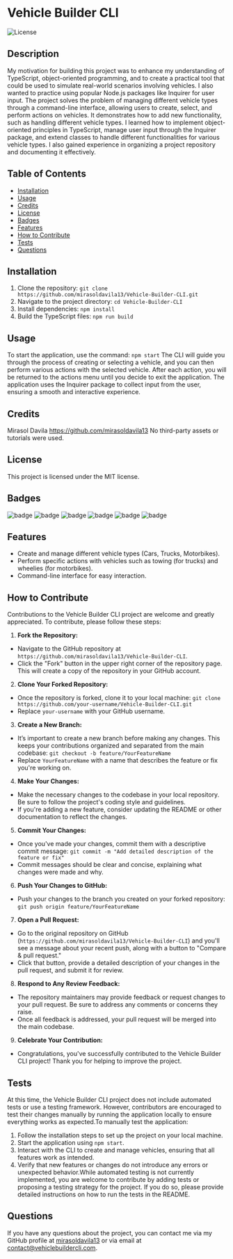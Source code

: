 # Vehicle Builder CLI

![License](https://img.shields.io/badge/License-MIT-blue.svg)

## Description

My motivation for building this project was to enhance my understanding of TypeScript, object-oriented programming, and to create a practical tool that could be used to simulate real-world scenarios involving vehicles. I also wanted to practice using popular Node.js packages like Inquirer for user input. The project solves the problem of managing different vehicle types through a command-line interface, allowing users to create, select, and perform actions on vehicles. It demonstrates how to add new functionality, such as handling different vehicle types. I learned how to implement object-oriented principles in TypeScript, manage user input through the Inquirer package, and extend classes to handle different functionalities for various vehicle types. I also gained experience in organizing a project repository and documenting it effectively.

## Table of Contents

- [Installation](#installation)
- [Usage](#usage)
- [Credits](#credits)
- [License](#license)
- [Badges](#badges)
- [Features](#features)
- [How to Contribute](#how-to-contribute)
- [Tests](#tests)
- [Questions](#questions)

## Installation

1. Clone the repository: `git clone https://github.com/mirasoldavila13/Vehicle-Builder-CLI.git`
2. Navigate to the project directory: `cd Vehicle-Builder-CLI`
3. Install dependencies: `npm install`
4. Build the TypeScript files: `npm run build`

## Usage

To start the application, use the command: `npm start` The CLI will guide you through the process of creating or selecting a vehicle, and you can then perform various actions with the selected vehicle. After each action, you will be returned to the actions menu until you decide to exit the application. The application uses the Inquirer package to collect input from the user, ensuring a smooth and interactive experience.

## Credits

Mirasol Davila https://github.com/mirasoldavila13 No third-party assets or tutorials were used.

## License

This project is licensed under the MIT license.

## Badges

![badge](https://img.shields.io/mirasoldavila13/Vehicle-Builder-CLI)
![badge](https://img.shields.io/github/license/mirasoldavila13/Vehicle-Builder-CLI)
![badge](https://img.shields.io/github/last-commit/mirasoldavila13/Vehicle-Builder-CLI)
![badge](https://img.shields.io/github/languages/top/mirasoldavila13/Vehicle-Builder-CLI)
![badge](https://img.shields.io/github/stars/mirasoldavila13/Vehicle-Builder-CLI?style=social)
![badge](https://img.shields.io/github/issues-closed/mirasoldavila13/Vehicle-Builder-CLI)

## Features

- Create and manage different vehicle types (Cars, Trucks, Motorbikes).
- Perform specific actions with vehicles such as towing (for trucks) and wheelies (for motorbikes).
- Command-line interface for easy interaction.

## How to Contribute

Contributions to the Vehicle Builder CLI project are welcome and greatly appreciated. To contribute, please follow these steps:

1. **Fork the Repository:**

- Navigate to the GitHub repository at `https://github.com/mirasoldavila13/Vehicle-Builder-CLI`.
- Click the "Fork" button in the upper right corner of the repository page. This will create a copy of the repository in your GitHub account.

2. **Clone Your Forked Repository:**

- Once the repository is forked, clone it to your local machine: `git clone https://github.com/your-username/Vehicle-Builder-CLI.git`
- Replace `your-username` with your GitHub username.

3. **Create a New Branch:**

- It’s important to create a new branch before making any changes. This keeps your contributions organized and separated from the main codebase: `git checkout -b feature/YourFeatureName`
- Replace `YourFeatureName` with a name that describes the feature or fix you're working on.

4. **Make Your Changes:**

- Make the necessary changes to the codebase in your local repository. Be sure to follow the project's coding style and guidelines.
- If you're adding a new feature, consider updating the README or other documentation to reflect the changes.

5. **Commit Your Changes:**

- Once you've made your changes, commit them with a descriptive commit message: `git commit -m "Add detailed description of the feature or fix"`
- Commit messages should be clear and concise, explaining what changes were made and why.

6. **Push Your Changes to GitHub:**

- Push your changes to the branch you created on your forked repository: `git push origin feature/YourFeatureName`

7. **Open a Pull Request:**

- Go to the original repository on GitHub (`https://github.com/mirasoldavila13/Vehicle-Builder-CLI`) and you'll see a message about your recent push, along with a button to "Compare & pull request."
- Click that button, provide a detailed description of your changes in the pull request, and submit it for review.

8. **Respond to Any Review Feedback:**

- The repository maintainers may provide feedback or request changes to your pull request. Be sure to address any comments or concerns they raise.
- Once all feedback is addressed, your pull request will be merged into the main codebase.

9. **Celebrate Your Contribution:**

- Congratulations, you've successfully contributed to the Vehicle Builder CLI project! Thank you for helping to improve the project.

## Tests

At this time, the Vehicle Builder CLI project does not include automated tests or use a testing framework. However, contributors are encouraged to test their changes manually by running the application locally to ensure everything works as expected.To manually test the application:

1. Follow the installation steps to set up the project on your local machine.
2. Start the application using `npm start`.
3. Interact with the CLI to create and manage vehicles, ensuring that all features work as intended.
4. Verify that new features or changes do not introduce any errors or unexpected behavior.While automated testing is not currently implemented, you are welcome to contribute by adding tests or proposing a testing strategy for the project. If you do so, please provide detailed instructions on how to run the tests in the README.

## Questions

If you have any questions about the project, you can contact me via my GitHub profile at [mirasoldavila13](https://github.com/mirasoldavila13) or via email at contact@vehiclebuildercli.com.
